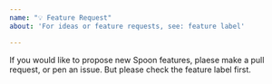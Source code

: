 ```yaml
---
name: "💡 Feature Request"
about: 'For ideas or feature requests, see: feature label'

---
```


If you would like to propose new Spoon features, plaese make a pull request, or pen an issue. But please check the feature label first.
